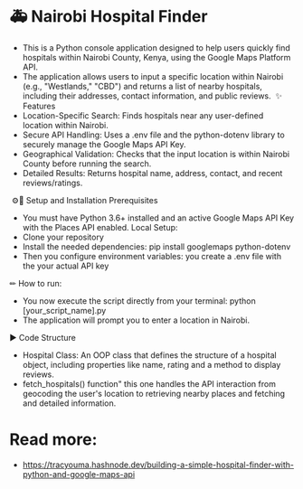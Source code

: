 # 🚑 Nairobi Hospital Finder
- ​This is a Python console application designed to help users quickly find hospitals within Nairobi County, Kenya, using the Google Maps Platform API.
- ​The application allows users to input a specific location within Nairobi (e.g., "Westlands," "CBD") and returns a list of nearby hospitals, including their addresses, contact information, and public reviews.
​
✨ Features
- ​Location-Specific Search: Finds hospitals near any user-defined location within Nairobi.
- ​Secure API Handling: Uses a .env file and the python-dotenv library to securely manage the Google Maps API Key.
- ​Geographical Validation: Checks that the input location is within Nairobi County before running the search.
- ​Detailed Results: Returns hospital name, address, contact, and recent reviews/ratings.

​ ⚙🔧 Setup and Installation
​Prerequisites
- ​You must have Python 3.6+ installed and an active Google Maps API Key with the Places API enabled.
 ​Local Setup:
- Clone your repository
- Install the needed dependencies: pip install googlemaps python-dotenv
- Then you configure environment variables: you create a .env file with the your actual API key

✏ How to run:
  - You now execute the script directly from your terminal: python [your_script_name].py
  - The application will prompt you to enter a location in Nairobi.

 ▶ Code Structure
- Hospital Class: An OOP class that defines the structure of a hospital object, including properties like name, rating and a method to display reviews.
-  fetch_hospitals() function" this one handles the API interaction from geocoding the user's location to retrieving nearby places and fetching and detailed information.

  # Read more:
  - https://tracyouma.hashnode.dev/building-a-simple-hospital-finder-with-python-and-google-maps-api
